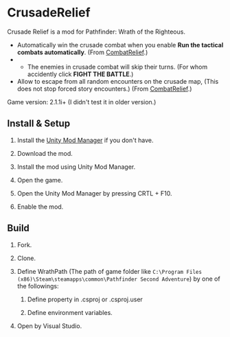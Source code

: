 # CrusadeRelief

Crusade Relief is a mod for Pathfinder: Wrath of the Righteous. 

* Automatically win the crusade combat when you enable **Run the tactical combats automatically**. (From [CombatRelief](https://www.nexusmods.com/pathfinderwrathoftherighteous/mods/40).)
* * The enemies in crusade combat will skip their turns. (For whom accidently click **FIGHT THE BATTLE**.)
* Allow to escape from all random encounters on the crusade map, (This does not stop forced story encounters.) (From [CombatRelief](https://www.nexusmods.com/pathfinderwrathoftherighteous/mods/40).)

Game version: 2.1.1i+ (I didn't test it in older version.)

## Install & Setup

1. Install the [Unity Mod Manager](https://www.nexusmods.com/site/mods/21) if you don't have.

2. Download the mod.

3. Install the mod using Unity Mod Manager.

4. Open the game.

5. Open the Unity Mod Manager by pressing CRTL + F10.

6. Enable the mod.

## Build

1. Fork.

2. Clone.

3. Define WrathPath (The path of game folder like `C:\Program Files (x86)\Steam\steamapps\common\Pathfinder Second Adventure`) by one of the followings: 
   
   1. Define property in .csproj or .csproj.user
   
   2. Define environment variables.

4. Open by Visual Studio.
